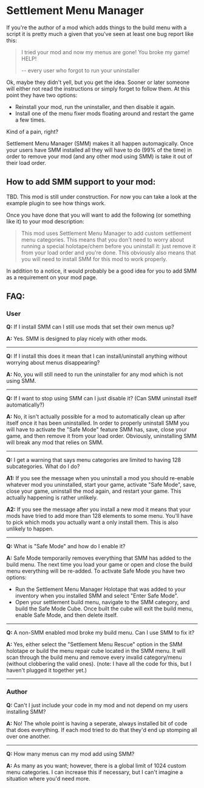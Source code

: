 # Settlement Menu Manager

If you're the author of a mod which adds things to the build menu with a script
it is pretty much a given that you've seen at least one bug report like this:

> I tried your mod and now my menus are gone! You broke my game! HELP!
>
> -- every user who forgot to run your uninstaller

Ok, maybe they didn't yell, but you get the idea. Sooner or later someone will
either not read the instructions or simply forget to follow them. At this point
they have two options:

* Reinstall your mod, run the uninstaller, and then disable it again.
* Install one of the menu fixer mods floating around and restart the game a
few times.

Kind of a pain, right?

Settlement Menu Manager (SMM) makes it all happen automagically. Once your
users have SMM installed all they will have to do (99% of the time) in order to
remove your mod (and any other mod using SMM) is take it out of their load
order.

## How to add SMM support to your mod:

TBD. This mod is still under construction. For now you can take a look at the
example plugin to see how things work.

Once you have done that you will want to add the following (or something like
it) to your mod description:

> This mod uses Settlement Menu Manager to add custom settlement menu
> categories. This means that you don't need to worry about running a special
> holotape/chem before you uninstall it: just remove it from your load order
> and you're done. This obviously also means that you will need to install SMM
> for this mod to work properly.

In addition to a notice, it would probably be a good idea for you to add SMM as
a requirement on your mod page.

## FAQ:

### User
**Q:** If I install SMM can I still use mods that set their own menus up?

**A:** Yes. SMM is designed to play nicely with other mods.

___

**Q:** If I install this does it mean that I can install/uninstall anything
without worrying about menus disappearing?

**A:** No, you will still need to run the uninstaller for any mod which is not
using SMM.

___

**Q:** If I want to stop using SMM can I just disable it? (Can SMM uninstall
itself automatically?)

**A:** No, it isn't actually possible for a mod to automatically clean up after
itself once it has been uninstalled. In order to properly uninstall SMM you will
have to activate the "Safe Mode" feature SMM has, save, close your game, and
then remove it from your load order. Obviously, uninstalling SMM will break any
mod that relies on SMM.

___

**Q:** I get a warning that says menu categories are limited to having 128
subcategories. What do I do?

**A1:** If you see the message when you uninstall a mod you should re-enable
whatever mod you uninstalled, start your game, activate "Safe Mode", save,
close your game, uninstall the mod again, and restart your game. This actually
happening is rather unlikely.

**A2:** If you see the message after you install a new mod it means that your
mods have tried to add more than 128 elements to some menu. You'll have to pick
which mods you actually want a only install them. This is also unlikely to
happen.

___

**Q:** What is "Safe Mode" and how do I enable it?

**A:** Safe Mode temporarily removes everything that SMM has added to the build
menu. The next time you load your game or open and close the build menu
everything will be re-added. To activate Safe Mode you have two options:
* Run the Settlement Menu Manager Holotape that was added to your inventory
when you installed SMM and select "Enter Safe Mode".
* Open your settlement build menu, navigate to the SMM category, and build the
Safe Mode Cube. Once built the cube will exit the build menu, enable Safe Mode,
and then delete itself.

___

**Q:** A non-SMM enabled mod broke my build menu. Can I use SMM to fix it?

**A:** Yes, either select the "Settlement Menu Rescue" option in the SMM
holotape or build the menu repair cube located in the SMM menu. It will scan
through the build menu and remove every invalid category/menu (without
clobbering the valid ones). (note: I have all the code for this, but I haven't
plugged it together yet.)

___

### Author
**Q:** Can't I just include your code in my mod and not depend on my users
installing SMM?

**A:** No! The whole point is having a seperate, always installed bit of code
that does everything. If each mod tried to do that they'd end up stomping all
over one another.

___

**Q:** How many menus can my mod add using SMM?

**A:** As many as you want; however, there is a global limit of 1024 custom
menu categories. I can increase this if necessary, but I can't imagine a
situation where you'd need more.

